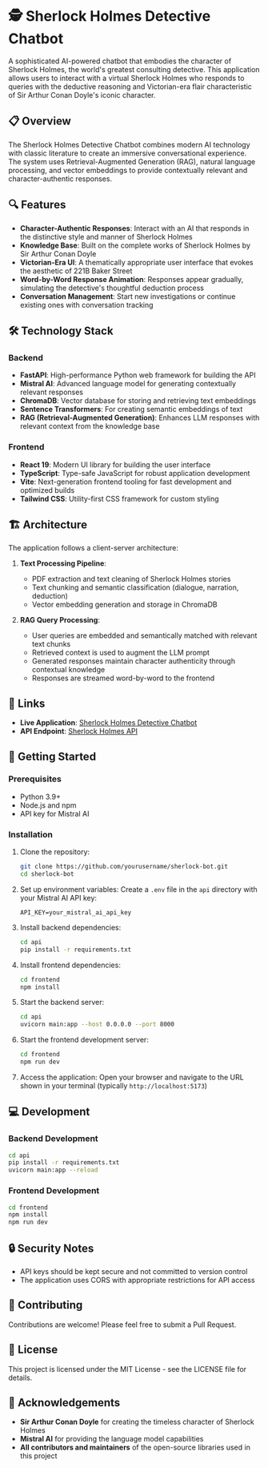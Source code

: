 # 🕵️ Sherlock Holmes Detective Chatbot

A sophisticated AI-powered chatbot that embodies the character of Sherlock Holmes, the world's greatest consulting detective. This application allows users to interact with a virtual Sherlock Holmes who responds to queries with the deductive reasoning and Victorian-era flair characteristic of Sir Arthur Conan Doyle's iconic character.

## 📋 Overview

The Sherlock Holmes Detective Chatbot combines modern AI technology with classic literature to create an immersive conversational experience. The system uses Retrieval-Augmented Generation (RAG), natural language processing, and vector embeddings to provide contextually relevant and character-authentic responses.

## 🔍 Features

- **Character-Authentic Responses**: Interact with an AI that responds in the distinctive style and manner of Sherlock Holmes
- **Knowledge Base**: Built on the complete works of Sherlock Holmes by Sir Arthur Conan Doyle
- **Victorian-Era UI**: A thematically appropriate user interface that evokes the aesthetic of 221B Baker Street
- **Word-by-Word Response Animation**: Responses appear gradually, simulating the detective's thoughtful deduction process
- **Conversation Management**: Start new investigations or continue existing ones with conversation tracking

## 🛠️ Technology Stack

### Backend
- **FastAPI**: High-performance Python web framework for building the API
- **Mistral AI**: Advanced language model for generating contextually relevant responses
- **ChromaDB**: Vector database for storing and retrieving text embeddings
- **Sentence Transformers**: For creating semantic embeddings of text
- **RAG (Retrieval-Augmented Generation)**: Enhances LLM responses with relevant context from the knowledge base

### Frontend
- **React 19**: Modern UI library for building the user interface
- **TypeScript**: Type-safe JavaScript for robust application development
- **Vite**: Next-generation frontend tooling for fast development and optimized builds
- **Tailwind CSS**: Utility-first CSS framework for custom styling

## 🏗️ Architecture

The application follows a client-server architecture:

1. **Text Processing Pipeline**:
   - PDF extraction and text cleaning of Sherlock Holmes stories
   - Text chunking and semantic classification (dialogue, narration, deduction)
   - Vector embedding generation and storage in ChromaDB

2. **RAG Query Processing**:
   - User queries are embedded and semantically matched with relevant text chunks
   - Retrieved context is used to augment the LLM prompt
   - Generated responses maintain character authenticity through contextual knowledge
   - Responses are streamed word-by-word to the frontend

## 🔗 Links

- **Live Application**: [Sherlock Holmes Detective Chatbot](https://sherlock-bot.onrender.com/)
- **API Endpoint**: [Sherlock Holmes API](https://sherlockbot.onrender.com/)

## 🚀 Getting Started

### Prerequisites
- Python 3.9+
- Node.js and npm
- API key for Mistral AI

### Installation

1. Clone the repository:
   ```bash
   git clone https://github.com/yourusername/sherlock-bot.git
   cd sherlock-bot
   ```
2. Set up environment variables: Create a `.env` file in the `api` directory with your Mistral AI API key:
   ```env
   API_KEY=your_mistral_ai_api_key
   ```
3. Install backend dependencies:
   ```bash
   cd api
   pip install -r requirements.txt
   ```
4. Install frontend dependencies:
   ```bash
   cd frontend
   npm install
   ```
5. Start the backend server:
   ```bash
   cd api
   uvicorn main:app --host 0.0.0.0 --port 8000
   ```
6. Start the frontend development server:
   ```bash
   cd frontend
   npm run dev
   ```
7. Access the application: Open your browser and navigate to the URL shown in your terminal (typically `http://localhost:5173`)

## 💻 Development

### Backend Development
```bash
cd api
pip install -r requirements.txt
uvicorn main:app --reload
```

### Frontend Development
```bash
cd frontend
npm install
npm run dev
```

## 🔒 Security Notes
- API keys should be kept secure and not committed to version control
- The application uses CORS with appropriate restrictions for API access

## 🤝 Contributing
Contributions are welcome! Please feel free to submit a Pull Request.

## 📄 License
This project is licensed under the MIT License - see the LICENSE file for details.

## 🙏 Acknowledgements
- **Sir Arthur Conan Doyle** for creating the timeless character of Sherlock Holmes
- **Mistral AI** for providing the language model capabilities
- **All contributors and maintainers** of the open-source libraries used in this project
